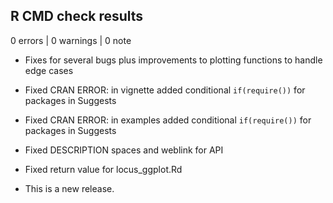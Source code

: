 ## R CMD check results

0 errors | 0 warnings | 0 note

* Fixes for several bugs plus improvements to plotting functions to handle edge
cases

* Fixed CRAN ERROR: in vignette added conditional `if(require())` for packages
in Suggests

* Fixed CRAN ERROR: in examples added conditional `if(require())` for packages
in Suggests

* Fixed DESCRIPTION spaces and weblink for API
* Fixed return value for locus_ggplot.Rd

* This is a new release.
